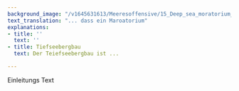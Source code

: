 ```yaml
---
background_image: "/v1645631613/Meeresoffensive/15_Deep_sea_moratorium_anton-chernyavskiy-unsplash_dg9fzi.jpg"
text_translation: "... dass ein Maroatorium"
explanations:
- title: ''
  text: ''
- title: Tiefseebergbau
  text: Der Teiefseebergbau ist ...

---
```

Einleitungs Text